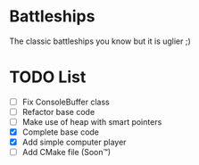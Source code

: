 # Battleships
  The classic battleships you know but it is uglier ;)

# TODO List
- [ ] Fix ConsoleBuffer class
- [ ] Refactor base code
- [ ] Make use of heap with smart pointers
- [x] Complete base code
- [x] Add simple computer player
- [ ] Add CMake file (Soon™) 
